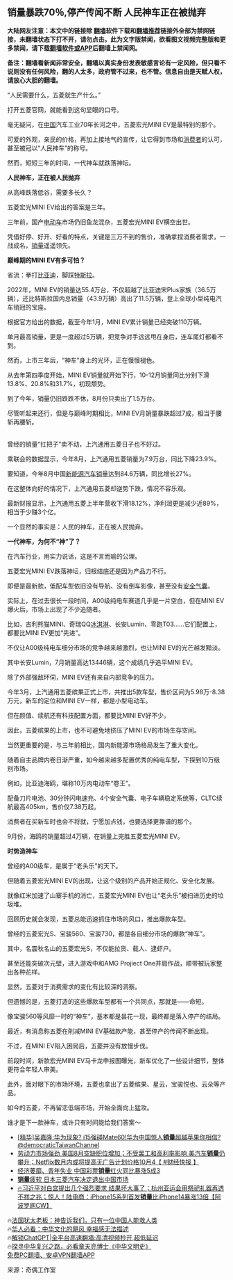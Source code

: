  <!-- 面包屑导航 --> <h2>销量暴跌70％,停产传闻不断 人民神车正在被抛弃</h2> <p class="notice"><b>大陆网友注意：本文中的链接除 <a href="https://github.com/bannedbook/fanqiang" >翻墙</a>软件下载和<a href="https://github.com/killgcd/justmysocks/blob/master/README.md">翻墙推荐</a>链接外全部为禁网链接，未翻墙状态下打不开，请勿点击。此为文字版禁闻，欲看图文视频完整版和更多禁闻，请下载<a href="https://github.com/bannedbook/fanqiang">翻墙软件或APP</a>后翻墙上禁闻网。</p><p>备注：翻墙看新闻非常安全，翻墙以真实身份发表敏感言论有一定风险，但只看不说则没有任何风险，翻的人太多，政府管不过来，也不管。信息自由是天赋人权，请放心大胆的翻墙。</b></p>  <div class="entry"> <p>“人民需要什么，五菱就生产什么。”</p> <p>打开五菱官网，就能看到这句显眼的口号。</p> <p>毫无疑问，在<span class='wp_keywordlink_affiliate'><a href="https://www.bannedbook.org/" title="中国" target="_blank">中国</a></span>汽车工业70年长河之中，五菱宏光MINI EV是最特别的那个。</p> <p>可爱的外观，亲民的价格，再加上接地气的宣传，让它得到市场和<a href="https://www.bannedbook.org/bnews/tag/%E6%B6%88%E8%B4%B9%E8%80%85/" class="st_tag internal_tag" rel="tag" title="标签 消费者 下的日志">消费者</a>的认可，甚至被冠以“人民神车”的称号。</p> <p>然而，短短三年的时间，一代神车就跌落神坛。</p> <p><strong>人民神车，正在被人民抛弃</strong></p> <p>从高峰跌落低谷，需要多长久？</p> <p>五菱宏光MINI EV给出的答案是三年。</p> <p>三年前，国产<a href="https://www.bannedbook.org/bnews/tag/%E7%94%B5%E5%8A%A8%E8%BD%A6/" class="st_tag internal_tag" rel="tag" title="标签 电动车 下的日志">电动车</a>市场仍旧鱼龙混杂，五菱宏光MINI EV横空出世。</p> <p>凭借好停、好开、好看的特点，关键是三万不到的售价，准确拿捏消费者需求，一战成名，<a href="https://www.bannedbook.org/bnews/tag/%E9%94%80%E9%87%8F/" class="st_tag internal_tag" rel="tag" title="标签 销量 下的日志">销量</a>遥遥领先。</p> <p><strong>巅峰期的MINI EV有多可怕？</strong></p> <p>省流：拳打<a href="https://www.bannedbook.org/bnews/tag/%E6%AF%94%E4%BA%9A%E8%BF%AA/" class="st_tag internal_tag" rel="tag" title="标签 比亚迪 下的日志">比亚迪</a>，脚踩<a href="https://www.bannedbook.org/bnews/tag/%e7%89%b9%e6%96%af%e6%8b%89/" class="st_tag internal_tag" rel="tag" title="标签 特斯拉 下的日志">特斯拉</a>。</p> <p>2022年，MINI EV的销量达55.4万台，不仅超越了比亚迪宋Plus家族（36.5万辆），还比特斯拉国内总销量（43.9万辆）高出了11.5万辆，登上全球小型纯电汽车销冠的宝座。</p> <p>根据官方给出的数据，截至今年1月，MINI EV累计销量已经突破110万辆。</p> <p>单月最高销量，更是一度超过5万辆，把竞争对手远远甩在身后，连车尾灯都看不到。</p> <p>然而，上市三年后，“神车”身上的光环，正在慢慢褪色。</p> <p>从去年第四季度开始，MINI EV销量就开始下行，10-12月销量同比分别下滑13.8%、20.8%和31.7%，初现颓势。</p> <p>到了今年，销量仍旧跌跌不休，8月份只卖出了1.5万台。</p> <p>尽管听起来还行，但是与巅峰时期相比，MINI EV月销量暴跌超过7成，相当于腰斩再腰斩。</p> <p><br />曾经的销量“扛把子”卖不动，上汽通用五菱日子也不好过。</p> <p>乘联会的数据显示，今年8月，上汽通用五菱销量为7.9万台，同比下降23.9%。</p> <p>要知道，今年8月中国<a href="https://www.bannedbook.org/bnews/tag/%E6%96%B0%E8%83%BD%E6%BA%90/" class="st_tag internal_tag" rel="tag" title="标签 新能源 下的日志">新能源</a><a href="https://www.bannedbook.org/bnews/tag/%E6%B1%BD%E8%BD%A6%E9%94%80%E9%87%8F/" class="st_tag internal_tag" rel="tag" title="标签 汽车销量 下的日志">汽车销量</a>达到84.6万辆，同比增长27%。</p> <p>在这整体向好的情况下，上汽通用五菱却逆势下跌，情况不容乐观。</p> <p>最新财报显示，上汽通用五菱上半年营收下滑18.12%，净利润更是减少近89%，相当于少赚3个亿。</p> <p>一个显然的事实是：人民的神车，正在被人民抛弃。</p> <p><strong>一代神车，为何不“神”了？</strong></p> <p>在汽车行业，用实力说话，这是不言而喻的公理。</p> <p>五菱宏光MINI EV跌落神坛，归根结底还是因为产品力不行。</p> <p>即便是最新款，低配车型依旧没有导航、没有倒车影像，甚至没有<a href="https://www.bannedbook.org/bnews/tag/%E5%AE%89%E5%85%A8%E6%B0%94%E5%9B%8A/" class="st_tag internal_tag" rel="tag" title="标签 安全气囊 下的日志">安全气囊</a>。</p> <p>实际上，在过去很长一段时间，A00级纯电车赛道几乎是一片空白，但在MINI EV爆火后，市场上出现了不少追随者。</p>  <p>比如，吉利熊猫MINI、奇瑞QQ<a href="https://www.bannedbook.org/bnews/tag/%E5%86%B0%E6%B7%87%E6%B7%8B/" class="st_tag internal_tag" rel="tag" title="标签 冰淇淋 下的日志">冰淇淋</a>、长安Lumin、零跑T03……它们配置上，都要比MINI EV更加“先进”。</p> <p>不仅让A00级纯电车细分市场的竞争越来越激烈，也让MINI EV的光芒越发黯淡。</p> <p>其中长安Lumin，7月销量高达13446辆，这个成绩几乎追平MINI EV。</p> <p>除了外部强敌环伺，MINI EV还有来自内部竞争的压力。</p> <p>今年3月，上汽通用五菱缤果正式上市，共推出5款车型，售价区间为5.98万-8.38万元，新车的定位和MINI EV一样，都是小型电动车。</p> <p>但在颜值、续航还有科技配置方面，都要比MINI EV好不少。</p> <p>因此，五菱缤果的上市，也不可避免地挤压了MINI EV的市场生存空间。</p> <p>当然更重要的是，与三年前相比，国内新能源市场格局发生了重大变化。</p> <p>随着自主品牌内卷日渐严重，如今越来越多配置优秀的纯电车型，下探到10万级别市场。</p> <p>例如，比亚迪海鸥，堪称10万内电动车“卷王”。</p> <p>配备刀片电池、30分钟闪电速充、4个安全气囊、电子车辆稳定系统等，CLTC续航最高405km，售价仅7.38万起。</p> <p>消费者在买新车时也会不将就，宁愿加点钱，也要选择更靠谱的那个。</p> <p>9月份，海鸥的销量超过4万辆，在销量上完胜五菱宏光MINI EV。</p> <p><strong>时势造神车</strong></p> <p>曾经的A00级车，是属于“老头乐”的天下。</p>  <p>但随着五菱宏光MINI EV的出现，让这个级别的产品开始正规化、安全化发展。</p> <p>就像红米加速了山寨手机的消亡，五菱宏光MINI EV也让“老头乐”被扫进历史的垃圾堆。</p> <p>回顾历史就会发现，五菱总能迅速抓住市场的风口，推出爆款车型。</p> <p>曾经的五菱宏光S、宝骏560、宝骏730，都是各自细分市场的爆款“神车”。</p> <p>其中，名震秋名山的五菱宏光S，不仅能拉货、载人、逮虾户。</p> <p>甚至还能突破次元壁，进入游戏中和AMG Projiect One并肩作战，顺带被玩家整出各种花样。</p> <p>显然，五菱对于消费需求的变化有比较深的洞察。</p> <p>但遗憾的是，五菱打造的这些爆款车型都有一个共同点，那就是——命短。</p> <p>像宝骏560等风靡一时的“神车”，基本都是昙花一现，最终都是落入停产的结局。</p> <p>最近，有消息称五菱在削减MINI EV基础款产能，甚至停产的传闻不断出现。</p> <p>不过，在MINI EV陷入困局后，五菱并没有放慢步伐。</p> <p>前段时间，新款宏光MINI EV马卡龙申报图曝光，新车优化了一些设计细节，整体更符合年轻人审美。</p> <p>此外，面对眼下的市场环境，五菱也拿出了五菱缤果、星云，宝骏悦也、云朵等产品。</p> <p>如今的五菱，不再留恋低端市场，开始全面向上猛攻。</p> <p>谁才是下一款神车，或许只有时间能给我们答案～</p>  <!--<div id="taboola-mid-1"></div>--><ul class='op-related-articles' title='相关阅读'> <li><a href='https://www.bannedbook.org/bnews/sohnews/20231010/1944871.html' target='_blank'>[精华]吴嘉隆:华为现象? i15强碰Mate60!华为中国惊人<b>销量</b>超越苹果你相信?@democraticTaiwanChannel</a></li> <li><a href='https://www.bannedbook.org/bnews/bannedvideo/20231005/1942702.html' target='_blank'>劳动力市场强劲 美国8月空缺职位增加；不受罢工和高利率影响 美汽车<b>销量</b>仍攀升；Netflix数月内或将提高无广告计划价格10月4【 #财经快报 】</a></li> <li><a href='https://www.bannedbook.org/bnews/headline/20231001/1940954.html' target='_blank'>经济萎靡、青年失业 中国彩票<b>销量</b>红火同比暴涨5成3</a></li> <li><a href='https://www.bannedbook.org/bnews/baitai/20230928/1939702.html' target='_blank'><b>销量</b>疲软 日本三菱汽车决定退出中国市场</a></li> <li><a href='https://www.bannedbook.org/bnews/bannedvideo/20230925/1938433.html' target='_blank'>🔥习近平对白宫提出几个强烈要求 结果坏大事了；杭州亚运会用祭祀礼器再透不祥之兆；惊人！陆电商：iPhone15系列首发<b>销量</b>比iPhone14暴涨13倍【阿波罗网CW】</a></li> </ul> <p class="texttj"> 🔥<a href="https://www.bannedbook.org/bnews/ssgc/20230219/1850782.html" target="_blank">法国犹太老板：神告诉我们，只有一位中国人能救人类</a><br/> 🔥<a href="https://www.bannedbook.org/bnews/comments/20220220/1694796.html" target="_blank">华人必看：中华文化的飓风 幸福感无法描述</a><br/> 🔥<a href="https://github.com/bannedbook/fanqiang/wiki/V2ray%E6%9C%BA%E5%9C%BA" target="_blank">解锁ChatGPT|全平台高速翻墙:高清视频秒开,超低延迟</a><br/> 🔥<a href="https://www.bannedbook.org/bnews/comments/20220808/1768773.html" target="_blank">探寻中华复兴之路，必看章天亮博士《中华文明史》</a><br/> <a href="https://github.com/bannedbook/fanqiang/wiki/%E7%A6%81%E9%97%BB%E7%BD%91%E5%AE%89%E5%8D%93%E7%BF%BB%E5%A2%99%E6%96%B0%E9%97%BBAPP" target="_blank">免费PC翻墙、安卓VPN翻墙APP</a><br/> </p><p class="src-info">来源：奇偶工作室 </p><a name='sharetosocial'></a> <div style="margin-bottom:5px;padding-bottom:5px;clear:both"> <div id="archive-pix-1" class="banner-ads"> <!-- AuctionX Display platform tag START --> <div id="27602x728x90x621x_ADSLOT1" clicktrack="%%CLICK_URL_ESC%%"></div>  <!-- AuctionX Display platform tag END --> </div> <div id="archive-pix-2" class="banner-ads"> <!-- AuctionX Display platform tag START --> <div id="27556x300x250x621x_ADSLOT1" clicktrack="%%CLICK_URL_ESC%%" style="margin:0 auto;text-align:center"></div>  <!-- AuctionX Display platform tag END --> </div> </div>  <div id="archive-pix-1" class="banner-ads"> <!-- AuctionX Display platform tag START --> <div id="27603x728x90x621x_ADSLOT1" clicktrack="%%CLICK_URL_ESC%%"></div>  <!-- AuctionX Display platform tag END --> </div> </div><!--END ENTRY--> 